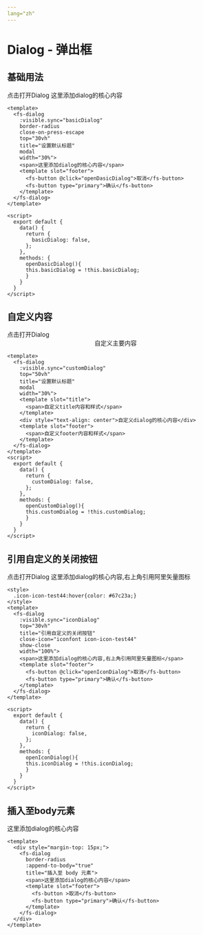 ```yaml
---
lang="zh"
---
```


# Dialog - 弹出框

## 基础用法

<div style="margin-top: 15px;">
  <fs-button @click="openDasicDialog">点击打开Dialog</fs-button>
  <fs-dialog 
    :visible.sync="basicDialog"
    close-on-press-escape
    top="30vh"
    title="设置默认标题"
    border-radius
    modal
    width="30%">
    <span>这里添加dialog的核心内容</span>
    <template slot="footer">
      <fs-button @click="openDasicDialog">取消</fs-button>
      <fs-button type="primary">确认</fs-button>
    </template>
  </fs-dialog>
</div>

```vue
<template>
  <fs-dialog 
    :visible.sync="basicDialog"
    border-radius
    close-on-press-escape
    top="30vh"
    title="设置默认标题"
    modal
    width="30%">
    <span>这里添加dialog的核心内容</span>
    <template slot="footer">
      <fs-button @click="openDasicDialog">取消</fs-button>
      <fs-button type="primary">确认</fs-button>
    </template>
  </fs-dialog>
</template>

<script>
  export default {
    data() {
      return {
        basicDialog: false,
      };
    },
    methods: {
      openDasicDialog(){
      this.basicDialog = !this.basicDialog;
      }
    }
  }
</script>
```

## 自定义内容

<div style="margin-top: 15px;">
  <fs-button @click="openCustomDialog">点击打开Dialog</fs-button>
  <fs-dialog 
    :visible.sync="customDialog"
    top="20vh"
    title="设置默认标题"
    modal
    width="30%">
    <template slot="title">
      <span>自定义title内容和样式</span>
    </template>
    <div style="text-align: center">自定义主要内容</div>
    <template slot="footer">
      <span>自定义footer内容和样式</span>
    </template>
  </fs-dialog>
</div>


```vue
<template> 
  <fs-dialog 
    :visible.sync="customDialog"
    top="50vh"
    title="设置默认标题"
    modal
    width="30%">
    <template slot="title">
      <span>自定义title内容和样式</span>
    </template>
    <div style="text-align: center">自定义dialog的核心内容</div>
    <template slot="footer">
      <span>自定义footer内容和样式</span>
    </template>
  </fs-dialog>
</template>
<script>
  export default {
    data() {
      return {
        customDialog: false,
      };
    },
    methods: {
      openCustomDialog(){
      this.customDialog = !this.customDialog;
      }
    }
  }
</script>
```

## 引用自定义的关闭按钮 
<style>
  .icon-icon-test44:hover{color: #67c23a;}
</style>
<div style="margin-top: 15px;">
  <fs-button @click="openIconDialog">点击打开Dialog</fs-button>
    <fs-dialog 
      :visible.sync="iconDialog"
      title="引用自定义的关闭按钮"
      close-icon="iconfont icon-icon-test44"
      show-close
      modal
      fullscreen
      width="30%">
      <span>这里添加dialog的核心内容,右上角引用阿里矢量图标</span>
      <template slot="footer">
        <fs-button @click="openIconDialog">取消</fs-button>
        <fs-button type="primary">确认</fs-button>
      </template>
    </fs-dialog>
</div>

```vue
<style>
  .icon-icon-test44:hover{color: #67c23a;}
</style>
<template>
  <fs-dialog 
    :visible.sync="iconDialog"
    top="30vh"
    title="引用自定义的关闭按钮"
    close-icon="iconfont icon-icon-test44"
    show-close
    width="100%">
    <span>这里添加dialog的核心内容,右上角引用阿里矢量图标</span>
    <template slot="footer">
      <fs-button @click="openIconDialog">取消</fs-button>
      <fs-button type="primary">确认</fs-button>
    </template>
  </fs-dialog>    
</template>

<script>
  export default {
    data() {
      return {
        iconDialog: false,
      };
    },
    methods: {
      openIconDialog(){
      this.iconDialog = !this.iconDialog;
      }
    }
  }
</script>
```

## 插入至body元素
<div style="margin-top: 15px;">
  <fs-dialog 
    border-radius
    :append-to-body="true"
    title="插入至 body 元素">
    <span>这里添加dialog的核心内容</span>
    <template slot="footer">
      <fs-button >取消</fs-button>
      <fs-button type="primary">确认</fs-button>
    </template>
  </fs-dialog>
</div>

```vue
<template>
  <div style="margin-top: 15px;">
    <fs-dialog 
      border-radius
      :append-to-body="true"
      title="插入至 body 元素">
      <span>这里添加dialog的核心内容</span>
      <template slot="footer">
        <fs-button >取消</fs-button>
        <fs-button type="primary">确认</fs-button>
      </template>
    </fs-dialog>
  </div>
</template>
```

<script>
  export default {
    data() {
      return {
        basicDialog: false,
        customDialog: false,
        iconDialog: false,
      };
    },
    methods: {      
      openDasicDialog(){
        console.log('111')
      this.basicDialog = !this.basicDialog;
      },
      openCustomDialog(){
      this.customDialog = !this.customDialog;
      },
      openIconDialog(){
      this.iconDialog = !this.iconDialog;
      }
      
    }
  }
</script>
